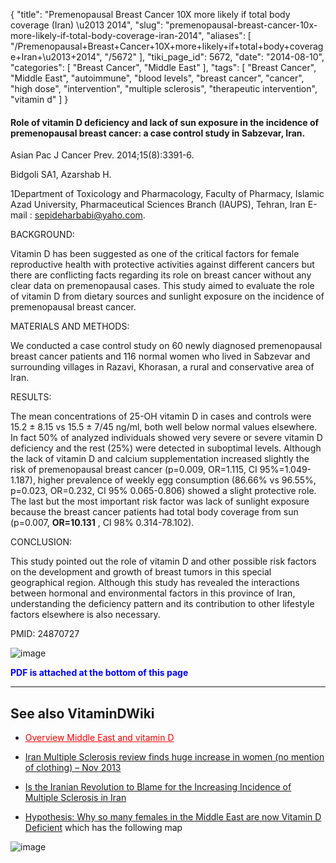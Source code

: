 {
    "title": "Premenopausal Breast Cancer 10X more likely if total body coverage (Iran) \u2013 2014",
    "slug": "premenopausal-breast-cancer-10x-more-likely-if-total-body-coverage-iran-2014",
    "aliases": [
        "/Premenopausal+Breast+Cancer+10X+more+likely+if+total+body+coverage+Iran+\u2013+2014",
        "/5672"
    ],
    "tiki_page_id": 5672,
    "date": "2014-08-10",
    "categories": [
        "Breast Cancer",
        "Middle East"
    ],
    "tags": [
        "Breast Cancer",
        "Middle East",
        "autoimmune",
        "blood levels",
        "breast cancer",
        "cancer",
        "high dose",
        "intervention",
        "multiple sclerosis",
        "therapeutic intervention",
        "vitamin d"
    ]
}


#### Role of vitamin D deficiency and lack of sun exposure in the incidence of premenopausal breast cancer: a case control study in Sabzevar, Iran.

Asian Pac J Cancer Prev. 2014;15(8):3391-6.

Bidgoli SA1, Azarshab H.

1Department of Toxicology and Pharmacology, Faculty of Pharmacy, Islamic Azad University, Pharmaceutical Sciences Branch (IAUPS), Tehran, Iran E-mail : sepideharbabi@yaho.com.

BACKGROUND:

Vitamin D has been suggested as one of the critical factors for female reproductive health with protective activities against different cancers but there are conflicting facts regarding its role on breast cancer without any clear data on premenopausal cases. This study aimed to evaluate the role of vitamin D from dietary sources and sunlight exposure on the incidence of premenopausal breast cancer.

MATERIALS AND METHODS:

We conducted a case control study on 60 newly diagnosed premenopausal breast cancer patients and 116 normal women who lived in Sabzevar and surrounding villages in Razavi, Khorasan, a rural and conservative area of Iran.

RESULTS:

The mean concentrations of 25-OH vitamin D in cases and controls were 15.2 ± 8.15 vs 15.5 ± 7/45 ng/ml, both well below normal values elsewhere. In fact 50% of analyzed individuals showed very severe or severe vitamin D deficiency and the rest (25%) were detected in suboptimal levels. Although the lack of vitamin D and calcium supplementation increased slightly the risk of premenopausal breast cancer (p=0.009, OR=1.115, CI 95%=1.049-1.187), higher prevalence of weekly egg consumption (86.66% vs 96.55%, p=0.023, OR=0.232, CI 95% 0.065-0.806) showed a slight protective role. The last but the most important risk factor was lack of sunlight exposure because the breast cancer patients had total body coverage from sun (p=0.007,  **OR=10.131** , CI 98% 0.314-78.102).

CONCLUSION:

This study pointed out the role of vitamin D and other possible risk factors on the development and growth of breast tumors in this special geographical region. Although this study has revealed the interactions between hormonal and environmental factors in this province of Iran, understanding the deficiency pattern and its contribution to other lifestyle factors elsewhere is also necessary.

PMID: 24870727

<img src="https://d378j1rmrlek7x.cloudfront.net/attachments/jpeg/bc-t4.jpg" alt="image">

 **<span style="color:#00F;">PDF is attached at the bottom of this page</span>** 

---

## See also VitaminDWiki

* <a href="/posts/overview-middle-east-and-vitamin-d" style="color: red; text-decoration: underline;" title="This post/category does not exist yet: Overview Middle East and vitamin D">Overview Middle East and vitamin D</a>

* [Iran Multiple Sclerosis review finds huge increase in women (no mention of clothing) – Nov 2013](/posts/iran-multiple-sclerosis-review-finds-huge-increase-in-women-no-mention-of-clothing)

* [Is the Iranian Revolution to Blame for the Increasing Incidence of Multiple Sclerosis in Iran](/posts/is-the-iranian-revolution-to-blame-for-the-increasing-incidence-of-multiple-sclerosis-in-iran)

* [Hypothesis: Why so many females in the Middle East are now Vitamin D Deficient](/posts/hypothesis-why-so-many-females-in-the-middle-east-are-now-vitamin-d-deficient) which has the following map

<img src="/attachments/d3.mock.jpg" alt="image">